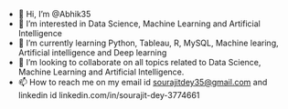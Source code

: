 - 👋 Hi, I’m @Abhik35
- 👀 I’m interested in Data Science, Machine Learning and Artificial Intelligence
- 🌱 I’m currently learning Python, Tableau, R, MySQL, Machine learing, Artificial intelligence and Deep learning
- 💞️ I’m looking to collaborate on all topics related to Data Science, Machine Learning and Artificial Intelligence.
- 📫 How to reach me on my email id sourajitdey35@gmail.com and linkedin id linkedin.com/in/sourajit-dey-3774661
